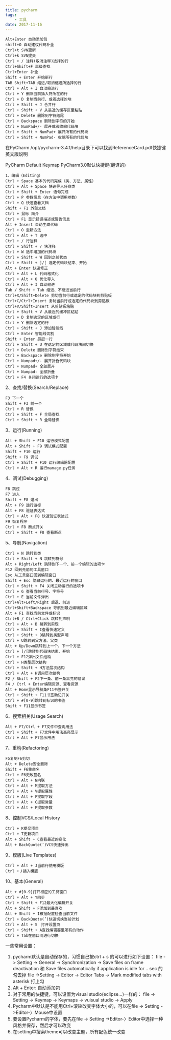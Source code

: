```yaml
---
title: pycharm
tags: 
    - 工具
date: 2017-11-16
---
```


```
Alt+Enter 自动添加包    
shift+O 自动建议代码补全    
Ctrl+t SVN更新  
Ctrl+k SVN提交
Ctrl + / 注释(取消注释)选择的行
Ctrl+Shift+F 高级查找
Ctrl+Enter 补全
Shift + Enter 开始新行
TAB Shift+TAB 缩进/取消缩进所选择的行
Ctrl + Alt + I 自动缩进行
Ctrl + Y 删除当前插入符所在的行
Ctrl + D 复制当前行、或者选择的块
Ctrl + Shift + J 合并行
Ctrl + Shift + V 从最近的缓存区里粘贴
Ctrl + Delete 删除到字符结尾
Ctrl + Backspace 删除到字符的开始
Ctrl + NumPad+/- 展开或者收缩代码块
Ctrl + Shift + NumPad+ 展开所有的代码块
Ctrl + Shift + NumPad- 收缩所有的代码块
```
<!--more-->

在PyCharm /opt/pycharm-3.4.1/help目录下可以找到ReferenceCard.pdf快捷键英文版说明

PyCharm Default Keymap
PyCharm3.0默认快捷键(翻译的)
```
1、编辑（Editing）
Ctrl + Space 基本的代码完成（类、方法、属性）
Ctrl + Alt + Space 快速导入任意类
Ctrl + Shift + Enter 语句完成
Ctrl + P 参数信息（在方法中调用参数）
Ctrl + Q 快速查看文档
Shift + F1 外部文档
Ctrl + 鼠标 简介
Ctrl + F1 显示错误描述或警告信息
Alt + Insert 自动生成代码
Ctrl + O 重新方法
Ctrl + Alt + T 选中
Ctrl + / 行注释
Ctrl + Shift + / 块注释
Ctrl + W 选中增加的代码块
Ctrl + Shift + W 回到之前状态
Ctrl + Shift + ]/[ 选定代码块结束、开始
Alt + Enter 快速修正
Ctrl + Alt + L 代码格式化
Ctrl + Alt + O 优化导入
Ctrl + Alt + I 自动缩进
Tab / Shift + Tab 缩进、不缩进当前行
Ctrl+X/Shift+Delete 剪切当前行或选定的代码块到剪贴板
Ctrl+C/Ctrl+Insert 复制当前行或选定的代码块到剪贴板
Ctrl+V/Shift+Insert 从剪贴板粘贴
Ctrl + Shift + V 从最近的缓冲区粘贴
Ctrl + D 复制选定的区域或行
Ctrl + Y 删除选定的行
Ctrl + Shift + J 添加智能线
Ctrl + Enter 智能线切割
Shift + Enter 另起一行
Ctrl + Shift + U 在选定的区域或代码块间切换
Ctrl + Delete 删除到字符结束
Ctrl + Backspace 删除到字符开始
Ctrl + Numpad+/- 展开折叠代码块
Ctrl + Numpad+ 全部展开
Ctrl + Numpad- 全部折叠
Ctrl + F4 关闭运行的选项卡
```
2、查找/替换(Search/Replace)
```
F3 下一个
Shift + F3 前一个
Ctrl + R 替换
Ctrl + Shift + F 全局查找
Ctrl + Shift + R 全局替换
```

3、运行(Running)
```
Alt + Shift + F10 运行模式配置
Alt + Shift + F9 调试模式配置
Shift + F10 运行
Shift + F9 调试
Ctrl + Shift + F10 运行编辑器配置
Ctrl + Alt + R 运行manage.py任务
```

4、调试(Debugging)
```
F8 跳过
F7 进入
Shift + F8 退出
Alt + F9 运行游标
Alt + F8 验证表达式
Ctrl + Alt + F8 快速验证表达式
F9 恢复程序
Ctrl + F8 断点开关
Ctrl + Shift + F8 查看断点
```

5、导航(Navigation)
```
Ctrl + N 跳转到类
Ctrl + Shift + N 跳转到符号
Alt + Right/Left 跳转到下一个、前一个编辑的选项卡
F12 回到先前的工具窗口
Esc 从工具窗口回到编辑窗口
Shift + Esc 隐藏运行的、最近运行的窗口
Ctrl + Shift + F4 关闭主动运行的选项卡
Ctrl + G 查看当前行号、字符号
Ctrl + E 当前文件弹出
Ctrl+Alt+Left/Right 后退、前进
Ctrl+Shift+Backspace 导航到最近编辑区域
Alt + F1 查找当前文件或标识
Ctrl+B / Ctrl+Click 跳转到声明
Ctrl + Alt + B 跳转到实现
Ctrl + Shift + I查看快速定义
Ctrl + Shift + B跳转到类型声明
Ctrl + U跳转到父方法、父类
Alt + Up/Down跳转到上一个、下一个方法
Ctrl + ]/[跳转到代码块结束、开始
Ctrl + F12弹出文件结构
Ctrl + H类型层次结构
Ctrl + Shift + H方法层次结构
Ctrl + Alt + H调用层次结构
F2 / Shift + F2下一条、前一条高亮的错误
F4 / Ctrl + Enter编辑资源、查看资源
Alt + Home显示导航条F11书签开关
Ctrl + Shift + F11书签助记开关
Ctrl + #[0-9]跳转到标识的书签
Shift + F11显示书签
```

6、搜索相关(Usage Search)
```
Alt + F7/Ctrl + F7文件中查询用法
Ctrl + Shift + F7文件中用法高亮显示
Ctrl + Alt + F7显示用法
```

7、重构(Refactoring)
```
F5复制F6剪切
Alt + Delete安全删除
Shift + F6重命名
Ctrl + F6更改签名
Ctrl + Alt + N内联
Ctrl + Alt + M提取方法
Ctrl + Alt + V提取属性
Ctrl + Alt + F提取字段
Ctrl + Alt + C提取常量
Ctrl + Alt + P提取参数
```

8、控制VCS/Local History
```
Ctrl + K提交项目
Ctrl + T更新项目
Alt + Shift + C查看最近的变化
Alt + BackQuote(’)VCS快速弹出
```

9、模版(Live Templates)
```
Ctrl + Alt + J当前行使用模版
Ctrl +Ｊ插入模版
```

10、基本(General)
```
Alt + #[0-9]打开相应的工具窗口
Ctrl + Alt + Y同步
Ctrl + Shift + F12最大化编辑开关
Alt + Shift + F添加到最喜欢
Alt + Shift + I根据配置检查当前文件
Ctrl + BackQuote(’)快速切换当前计划
Ctrl + Alt + S　打开设置页
Ctrl + Shift + A查找编辑器里所有的动作
Ctrl + Tab在窗口间进行切换
```

一些常用设置：
1. pycharm默认是自动保存的，习惯自己按ctrl + s 的可以进行如下设置：
	file -> Setting -> General -> Synchronization -> Save files on frame deactivation 和 Save files automatically if application is idle for .. sec 的勾去掉
	file ->Setting -> Editor -> Editor Tabs -> Mark modified tabs with asterisk 打上勾
2. Alt + Enter: 自动添加包
3. 对于常用的快捷键，可以设置为visual studio(eclipse...)一样的：
file -> Setting -> Keymap -> Keymaps -> vuisual studio -> Apply
4. Pycharm中默认是不能用Ctrl+滚轮改变字体大小的，可以在file -> Setting ->Editor-〉Mouse中设置
5. 要设置Pycharm的字体，要先在file -> Setting ->Editor-〉Editor中选择一种风格并保存，然后才可以改变
6. 在setting中搜索theme可以改变主题，所有配色统一改变
